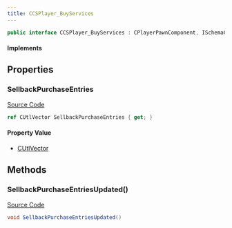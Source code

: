 ```yaml
---
title: CCSPlayer_BuyServices
---
```


```csharp
public interface CCSPlayer_BuyServices : CPlayerPawnComponent, ISchemaClass<CPlayerPawnComponent>, ISchemaClass<CCSPlayer_BuyServices>, ISchemaField, ISchemaClass, INativeHandle
```

#### Implements

## Properties

### SellbackPurchaseEntries

[Source Code](https://github.com/swiftly-solution/swiftlys2/blob/beta/managed/src/SwiftlyS2.Generated/Schemas/Interfaces/CCSPlayer_BuyServices.cs#L17)

```csharp
ref CUtlVector SellbackPurchaseEntries { get; }
```

#### Property Value

- [CUtlVector](/docs/api/)

## Methods

### SellbackPurchaseEntriesUpdated()

[Source Code](https://github.com/swiftly-solution/swiftlys2/blob/beta/managed/src/SwiftlyS2.Generated/Schemas/Interfaces/CCSPlayer_BuyServices.cs#L19)

```csharp
void SellbackPurchaseEntriesUpdated()
```

